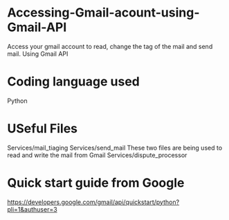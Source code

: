 # Accessing-Gmail-acount-using-Gmail-API
Access your gmail account to read, change the tag of the mail and send mail. Using Gmail API

# Coding language used 
Python

# USeful Files
Services/mail_tiaging
Services/send_mail
These two files are being used to read and write the mail from Gmail
Services/dispute_processor

# Quick start guide from Google
https://developers.google.com/gmail/api/quickstart/python?pli=1&authuser=3





